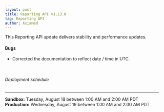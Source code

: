 ```yaml
---
layout: post
title: Reporting API v1.13.0
tag: Reporting API
author: AxiaMed
---
```

This Reporting API update delivers stability and performance updates. 

#### Bugs
* Corrected the documentation to reflect date / time in UTC.

&nbsp;  
###### Deployment schedule
* * *
**Sandbox:** Tuesday, August 18 between 1:00 AM and 2:00 AM PDT
<br>
**Production:** Wednesday, August 19 between 1:00 AM and 2:00 AM PDT

